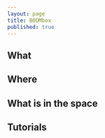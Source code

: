 ```yaml
---
layout: page
title: BOOMbox
published: true
---
```


## What
## Where
## What is in the space
## Tutorials

